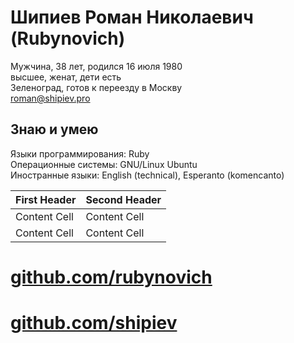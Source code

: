 # Шипиев Роман Николаевич (Rubynovich)

Мужчина, 38 лет, родился 16 июля 1980\
высшее, женат, дети есть\
Зеленоград, готов к переезду в Москву\
[roman@shipiev.pro](roman@shipiev.pro)

## Знаю и умею

Языки программирования: Ruby\
Операционные системы: GNU/Linux Ubuntu\
Иностранные языки: English (technical), Esperanto (komencanto)

First Header  | Second Header
------------- | -------------
Content Cell  | Content Cell
Content Cell  | Content Cell

# [github.com/rubynovich](//github.com/rubynovich)
# [github.com/shipiev](//github.com/shipiev)
